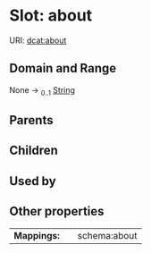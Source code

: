 
# Slot: about




URI: [dcat:about](http://www.w3.org/ns/dcat#about)


## Domain and Range

None &#8594;  <sub>0..1</sub> [String](types/String.md)

## Parents


## Children


## Used by


## Other properties

|  |  |  |
| --- | --- | --- |
| **Mappings:** | | schema:about |

